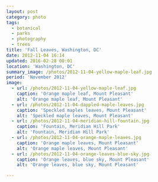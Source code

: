 ```yaml
---
layout: post
category: photo
tags:
  - botanical
  - parks
  - photography
  - trees
title: 'Fall Leaves, Washington, DC'
date: 2012-11-04 16:14
updated: 2016-02-28 00:01
location: 'Washington, DC'
summary_image: /photos/2012-11-04-yellow-maple-leaf.jpg
period: 'November 2012'
image:
  - url: /photos/2012-11-04-yellow-maple-leaf.jpg
    caption: 'Orange maple leaf, Mount Pleasant'
    alt: 'Orange maple leaf, Mount Pleasant'
  - url: /photos/2012-11-04-dappled-maple-leaves.jpg
    caption: 'Speckled maples leaves, Mount Pleasant'
    alt: 'Speckled maple leaves, Mount Pleasant'
  - url: /photos/2012-11-04-meridian-hill-fountain.jpg
    caption: 'Fountain, Meridian Hill Park'
    alt: 'Fountain, Meridian Hill Park'
  - url: /photos/2012-11-04-orange-maple-leaves.jpg
    caption: 'Orange maple leaves, Mount Pleasant'
    alt: 'Orange maple leaves, Mount Pleasant'
  - url: /photos/2012-11-04-orange-leaves-blue-sky.jpg
    caption: 'Orange leaves, blue sky, Mount Pleasant'
    alt: 'Orange leaves, blue sky, Mount Pleasant'

---
```

